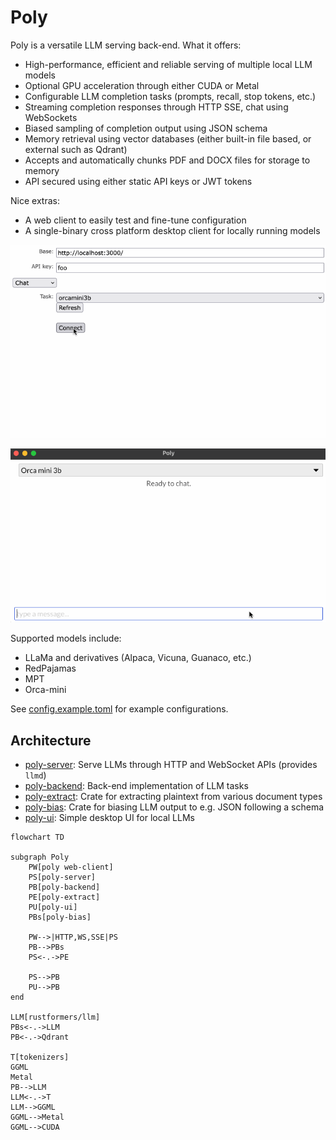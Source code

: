 # Poly

Poly is a versatile LLM serving back-end. What it offers:

- High-performance, efficient and reliable serving of multiple local LLM models
- Optional GPU acceleration through either CUDA or Metal
- Configurable LLM completion tasks (prompts, recall, stop tokens, etc.)
- Streaming completion responses through HTTP SSE, chat using WebSockets
- Biased sampling of completion output using JSON schema
- Memory retrieval using vector databases (either built-in file based, or external such as Qdrant)
- Accepts and automatically chunks PDF and DOCX files for storage to memory
- API secured using either static API keys or JWT tokens

Nice extras:

- A web client to easily test and fine-tune configuration
- A single-binary cross platform desktop client for locally running models

![Web client demonstration](./docs/webclient.gif)

![Desktop client demonstration](./docs/ui.gif)

Supported models include:

- LLaMa and derivatives (Alpaca, Vicuna, Guanaco, etc.)
- RedPajamas
- MPT
- Orca-mini

See [config.example.toml](./config.example.toml) for example configurations.

## Architecture

- [poly-server](./poly-server): Serve LLMs through HTTP and WebSocket APIs (provides `llmd`)
- [poly-backend](./poly-backend): Back-end implementation of LLM tasks
- [poly-extract](./poly-extract): Crate for extracting plaintext from various document types
- [poly-bias](./poly-bias): Crate for biasing LLM output to e.g. JSON following a schema
- [poly-ui](./poly-ui): Simple desktop UI for local LLMs

```mermaid
flowchart TD

subgraph Poly
	PW[poly web-client]
	PS[poly-server]
	PB[poly-backend]
	PE[poly-extract]
	PU[poly-ui]
	PBs[poly-bias]

	PW-->|HTTP,WS,SSE|PS
	PB-->PBs
	PS<-.->PE

	PS-->PB
	PU-->PB
end

LLM[rustformers/llm]
PBs<-.->LLM
PB<-.->Qdrant

T[tokenizers]
GGML
Metal
PB-->LLM
LLM<-.->T
LLM-->GGML
GGML-->Metal
GGML-->CUDA

```
